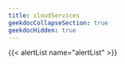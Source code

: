```yaml
---
title: cloudServices
geekdocCollapseSection: true
geekdocHidden: true
---
```


{{< alertList name="alertList" >}}